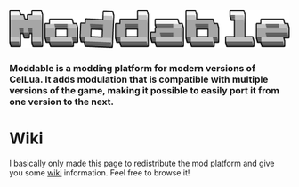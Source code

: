 ![Moddable](Logo-HD.png)
### Moddable is a modding platform for modern versions of CelLua. It adds modulation that is compatible with multiple versions of the game, making it possible to easily port it from one version to the next.

# Wiki
I basically only made this page to redistribute the mod platform and give you some [wiki](/../../wiki) information. Feel free to browse it!
